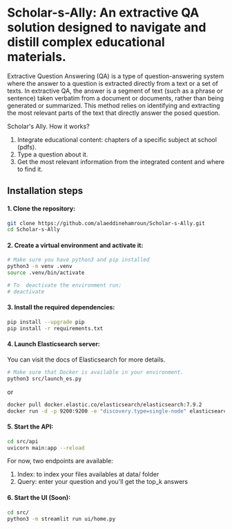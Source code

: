 # Scholar-s-Ally: An extractive QA solution designed to navigate and distill complex educational materials.

Extractive Question Answering (QA) is a type of question-answering system where the answer to a question is extracted directly from a text or a set of texts. In extractive QA, the answer is a segment of text (such as a phrase or sentence) taken verbatim from a document or documents, rather than being generated or summarized. This method relies on identifying and extracting the most relevant parts of the text that directly answer the posed question.


Scholar's Ally. How it works?
1. Integrate educational content: chapters of a specific subject at school (pdfs).
2. Type a question about it.
3. Get the most relevant information from the integrated content and where to find it.
## Installation steps

#### 1. Clone the repository:
```bash
git clone https://github.com/alaeddinehamroun/Scholar-s-Ally.git
cd Scholar-s-Ally
```
#### 2. Create a virtual environment and activate it:
```bash
# Make sure you have python3 and pip installed
python3 -m venv .venv
source .venv/bin/activate

# To  deactivate the environment run:
# deactivate
```
#### 3. Install the required dependencies:

```bash
pip install --upgrade pip
pip install -r requirements.txt
```

#### 4. Launch Elasticsearch server:
You can visit the docs of Elasticsearch for more details.
```bash
# Make sure that Docker is available in your environment.
python3 src/launch_es.py
```
or 
```bash
docker pull docker.elastic.co/elasticsearch/elasticsearch:7.9.2
docker run -d -p 9200:9200 -e "discovery.type=single-node" elasticsearch:7.9.2
```
#### 5. Start the API:
```bash
cd src/api
uvicorn main:app --reload
```
For now, two endpoints are available:
1. Index: to index your files availables at data/ folder
2. Query: enter your question and you'll get the top_k answers


#### 6. Start the UI (Soon):
```bash
cd src/
python3 -m streamlit run ui/home.py 
```